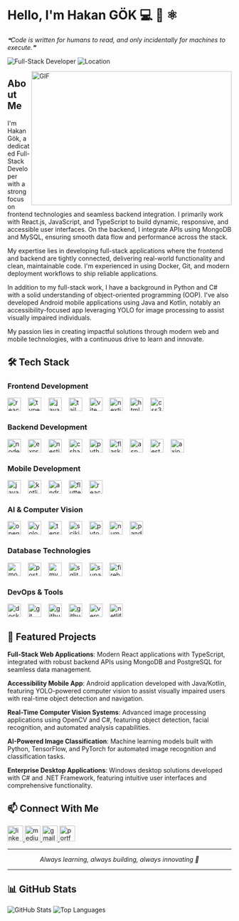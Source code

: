 # Hello, I'm Hakan GÖK 💻 🚀 ⚛️

<!--STARTS_HERE_QUOTE_README-->
<i>❝Code is written for humans to read, and only incidentally for machines to execute.❞</i>
<!--ENDS_HERE_QUOTE_README-->

![Full-Stack Developer](https://img.shields.io/badge/Full--Stack%20Developer-2C3E50?logo=codeigniter&logoColor=white&style=for-the-badge)
![Location](https://img.shields.io/badge/Location-Türkiye-FF5733?logo=geo&logoColor=white&style=for-the-badge)

<img align="right" alt="GIF" src="https://media.giphy.com/media/SWoSkN6DxTszqIKEqv/giphy.gif" width="450" height="300" />

## About Me

I'm Hakan Gök, a dedicated Full-Stack Developer with a strong focus on frontend technologies and seamless backend integration. I primarily work with React.js, JavaScript, and TypeScript to build dynamic, responsive, and accessible user interfaces. On the backend, I integrate APIs using MongoDB and MySQL, ensuring smooth data flow and performance across the stack.

My expertise lies in developing full-stack applications where the frontend and backend are tightly connected, delivering real-world functionality and clean, maintainable code. I'm experienced in using Docker, Git, and modern deployment workflows to ship reliable applications.

In addition to my full-stack work, I have a background in Python and C# with a solid understanding of object-oriented programming (OOP). I've also developed Android mobile applications using Java and Kotlin, notably an accessibility-focused app leveraging YOLO for image processing to assist visually impaired individuals.

My passion lies in creating impactful solutions through modern web and mobile technologies, with a continuous drive to learn and innovate.

## 🛠️ Tech Stack

### Frontend Development
<p align="left">
<img src="https://img.shields.io/badge/React-61DAFB?logo=react&logoColor=black&style=for-the-badge" height="30" alt="react logo" />
<img width="8" />
<img src="https://img.shields.io/badge/TypeScript-3178C6?logo=typescript&logoColor=white&style=for-the-badge" height="30" alt="typescript logo" />
<img width="8" />
<img src="https://img.shields.io/badge/JavaScript-F7DF1E?logo=javascript&logoColor=black&style=for-the-badge" height="30" alt="javascript logo" />
<img width="8" />
<img src="https://img.shields.io/badge/Tailwind_CSS-38B2AC?logo=tailwind-css&logoColor=white&style=for-the-badge" height="30" alt="tailwind logo" />
<img width="8" />
<img src="https://img.shields.io/badge/Vite-646CFF?logo=vite&logoColor=white&style=for-the-badge" height="30" alt="vite logo" />
<img width="8" />
<img src="https://img.shields.io/badge/Next.js-000000?logo=nextdotjs&logoColor=white&style=for-the-badge" height="30" alt="nextjs logo" />
<img width="8" />
<img src="https://img.shields.io/badge/HTML5-E34F26?logo=html5&logoColor=white&style=for-the-badge" height="30" alt="html5 logo" />
<img width="8" />
<img src="https://img.shields.io/badge/CSS3-1572B6?logo=css3&logoColor=white&style=for-the-badge" height="30" alt="css3 logo" />
</p>

### Backend Development
<p align="left">
 <img src="https://img.shields.io/badge/Node.js-339933?logo=node.js&logoColor=white&style=for-the-badge" height="30" alt="nodejs logo" />
<img width="8" />
<img src="https://img.shields.io/badge/Express.js-000000?logo=express&logoColor=white&style=for-the-badge" height="30" alt="expressjs logo" />
<img width="8" />
<img src="https://img.shields.io/badge/NestJS-E0234E?logo=nestjs&logoColor=white&style=for-the-badge" height="30" alt="nestjs logo" />
 <img width="8" />
<img src="https://img.shields.io/badge/C%23-239120?logo=csharp&logoColor=white&style=for-the-badge" height="30" alt="csharp logo" />
<img width="8" />
<img src="https://img.shields.io/badge/Python-3776AB?logo=python&logoColor=white&style=for-the-badge" height="30" alt="python logo" />
<img width="8" />
<img src="https://img.shields.io/badge/Flask-000000?logo=flask&logoColor=white&style=for-the-badge" height="30" alt="flask logo" />
<img width="8" />
<img src="https://img.shields.io/badge/ASP.NET-5C2D91?logo=dotnet&logoColor=white&style=for-the-badge" height="30" alt="asp.net logo" />
<img width="8" />
<img src="https://img.shields.io/badge/REST_APIs-FF6C37?logo=postman&logoColor=white&style=for-the-badge" height="30" alt="rest api logo" />
<img width="8" />
<img src="https://img.shields.io/badge/Axios-5A29E4?logo=axios&logoColor=white&style=for-the-badge" height="30" alt="axios logo" />
</p>

### Mobile Development
<p align="left">
<img src="https://img.shields.io/badge/Java-ED8B00?logo=openjdk&logoColor=white&style=for-the-badge" height="30" alt="java logo" />
<img width="8" />
<img src="https://img.shields.io/badge/Kotlin-0095D5?logo=kotlin&logoColor=white&style=for-the-badge" height="30" alt="kotlin logo" />
<img width="8" />
<img src="https://img.shields.io/badge/Android-3DDC84?logo=android&logoColor=white&style=for-the-badge" height="30" alt="android logo" />
<img width="8" />
<img src="https://img.shields.io/badge/Flutter-02569B?logo=flutter&logoColor=white&style=for-the-badge" height="30" alt="flutter logo" />
<img width="8" />
<img src="https://img.shields.io/badge/React_Native-20232A?logo=react&logoColor=61DAFB&style=for-the-badge" height="30" alt="react native logo" />
</p>

### AI & Computer Vision
<p align="left">
<img src="https://img.shields.io/badge/OpenCV-5C3EE8?logo=opencv&logoColor=white&style=for-the-badge" height="30" alt="opencv logo" />
<img width="8" />
<img src="https://img.shields.io/badge/YOLO-FF6F00?logo=yolo&logoColor=white&style=for-the-badge" height="30" alt="yolo logo" />
<img width="8" />
<img src="https://img.shields.io/badge/TensorFlow-FF6F00?logo=tensorflow&logoColor=white&style=for-the-badge" height="30" alt="tensorflow logo" />
<img width="8" />
<img src="https://img.shields.io/badge/scikit--learn-F7931E?logo=scikitlearn&logoColor=white&style=for-the-badge" height="30" alt="scikit-learn logo" />
<img width="8" />
<img src="https://img.shields.io/badge/PyTorch-EE4C2C?logo=pytorch&logoColor=white&style=for-the-badge" height="30" alt="pytorch logo" />
<img width="8" />
<img src="https://img.shields.io/badge/NumPy-013243?logo=numpy&logoColor=white&style=for-the-badge" height="30" alt="numpy logo" />
<img width="8" />
<img src="https://img.shields.io/badge/Pandas-150458?logo=pandas&logoColor=white&style=for-the-badge" height="30" alt="pandas logo" />
</p>

### Database Technologies
<p align="left">
<img src="https://img.shields.io/badge/MongoDB-47A248?logo=mongodb&logoColor=white&style=for-the-badge" height="30" alt="mongodb logo" />
<img width="8" />
<img src="https://img.shields.io/badge/PostgreSQL-336791?logo=postgresql&logoColor=white&style=for-the-badge" height="30" alt="postgresql logo" />
<img width="8" />
<img src="https://img.shields.io/badge/MySQL-4479A1?logo=mysql&logoColor=white&style=for-the-badge" height="30" alt="mysql logo" />
<img width="8" />
<img src="https://img.shields.io/badge/SQLite-003B57?logo=sqlite&logoColor=white&style=for-the-badge" height="30" alt="sqlite logo" />
<img width="8" />
<img src="https://img.shields.io/badge/Supabase-3ECF8E?logo=supabase&logoColor=white&style=for-the-badge" height="30" alt="supabase logo" />
<img width="8" />
<img src="https://img.shields.io/badge/Firebase-FFCA28?logo=firebase&logoColor=black&style=for-the-badge" height="30" alt="firebase logo" />
</p>

### DevOps & Tools
<p align="left">
<img src="https://img.shields.io/badge/Docker-2496ED?logo=docker&logoColor=white&style=for-the-badge" height="30" alt="docker logo" />
<img width="8" />
<img src="https://img.shields.io/badge/Git-F05032?logo=git&logoColor=white&style=for-the-badge" height="30" alt="git logo" />
<img width="8" />
<img src="https://img.shields.io/badge/GitHub-181717?logo=github&logoColor=white&style=for-the-badge" height="30" alt="github logo" />
<img width="8" />
<img src="https://img.shields.io/badge/GitHub_Actions-2088FF?logo=github-actions&logoColor=white&style=for-the-badge" height="30" alt="github actions logo" />
<img width="8" />
<img src="https://img.shields.io/badge/Vercel-000000?logo=vercel&logoColor=white&style=for-the-badge" height="30" alt="vercel logo" />
<img width="8" />
<img src="https://img.shields.io/badge/Netlify-00C7B7?logo=netlify&logoColor=white&style=for-the-badge" height="30" alt="netlify logo" />
</p>

## 🚀 Featured Projects

**Full-Stack Web Applications**: Modern React applications with TypeScript, integrated with robust backend APIs using MongoDB and PostgreSQL for seamless data management.

**Accessibility Mobile App**: Android application developed with Java/Kotlin, featuring YOLO-powered computer vision to assist visually impaired users with real-time object detection and navigation.

**Real-Time Computer Vision Systems**: Advanced image processing applications using OpenCV and C#, featuring object detection, facial recognition, and automated analysis capabilities.

**AI-Powered Image Classification**: Machine learning models built with Python, TensorFlow, and PyTorch for automated image recognition and classification tasks.

**Enterprise Desktop Applications**: Windows desktop solutions developed with C# and .NET Framework, featuring intuitive user interfaces and comprehensive functionality.

## 📫 Connect With Me

<div align="left">
  <a href="https://www.linkedin.com/in/gokhakan/" target="_blank">
    <img src="https://img.shields.io/static/v1?message=LinkedIn&logo=linkedin&label=&color=0077B5&logoColor=white&labelColor=&style=for-the-badge" height="35" alt="linkedin logo"  />
  </a>
  <a href="https://medium.com/@gokhakan" target="_blank">
    <img src="https://img.shields.io/static/v1?message=Medium&logo=medium&label=&color=12100E&logoColor=white&labelColor=&style=for-the-badge" height="35" alt="medium logo"  />
  </a>
  <a href="mailto:gokhakan42@gmail.com" target="_blank">
    <img src="https://img.shields.io/static/v1?message=Gmail&logo=gmail&label=&color=D14836&logoColor=white&labelColor=&style=for-the-badge" height="35" alt="gmail logo"  />
  </a>
  <a href="https://hakangok.tech" target="_blank">
    <img src="https://img.shields.io/static/v1?message=Portfolio&logo=About.me&label=&color=00405d&logoColor=white&labelColor=&style=for-the-badge" height="35" alt="portfolio logo"  />
  </a>
</div>

---

<div align="center">
  <i>Always learning, always building, always innovating 🚀</i>
</div>

---

## 📊 GitHub Stats

<p align="left">
  <img src="https://github-readme-stats.vercel.app/api?username=gokhakan&show_icons=true&theme=radical" alt="GitHub Stats" />
  <img src="https://github-readme-stats.vercel.app/api/top-langs/?username=gokhakan&layout=compact&theme=radical" alt="Top Languages" />
</p>
